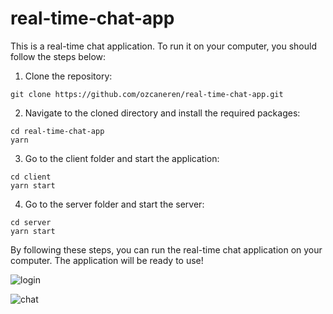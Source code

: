 # real-time-chat-app

This is a real-time chat application. To run it on your computer, you should follow the steps below:

1. Clone the repository:
```
git clone https://github.com/ozcaneren/real-time-chat-app.git
```

2. Navigate to the cloned directory and install the required packages:
```
cd real-time-chat-app
yarn
```

3. Go to the client folder and start the application:
```
cd client
yarn start
```

4. Go to the server folder and start the server:
```
cd server
yarn start
```

By following these steps, you can run the real-time chat application on your computer. The application will be ready to use!

![login](https://github.com/ozcaneren/real-time-chat-app/assets/100240225/2682528e-ae63-4036-a050-4ea5532e3ddd)

![chat](https://github.com/ozcaneren/real-time-chat-app/assets/100240225/b967bec5-ee31-430d-a897-a48530bd7e19)
